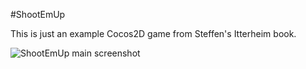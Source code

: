 #ShootEmUp

This is just an example Cocos2D game from Steffen's Itterheim book.

![ShootEmUp main screenshot](https://github.com/savitsky/ShootEmUp/blob/master/screen.png)